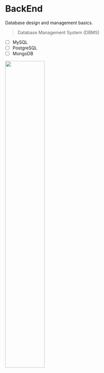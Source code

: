 # BackEnd
Database design and management basics.

> Database Management System (DBMS)

- [ ] MySQL
- [ ] PostgreSQL
- [ ] MongoDB

<img src='https://hachinet.com/upload/2020/08/hinh-anh-bai-viet-202008240419_1153518213.jpg' width=50%>
